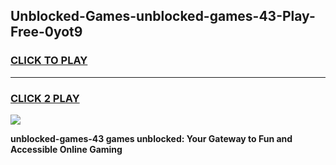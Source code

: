 
## Unblocked-Games-unblocked-games-43-Play-Free-0yot9
<h3>
<a href="https://premium76.site?title=unblocked-games-43&ref=18A">CLICK TO PLAY</a></h3>
<hr>

<h3>
<a href="https://premium76.site?title=unblocked-games-43&ref=18A">CLICK 2 PLAY</a>
  
</h3>

<a href="https://premium76.site?title=unblocked-games-43&ref=18A"><img src="https://clearcache.store/games.png"></a>


**unblocked-games-43 games unblocked: Your Gateway to Fun and Accessible Online Gaming**
